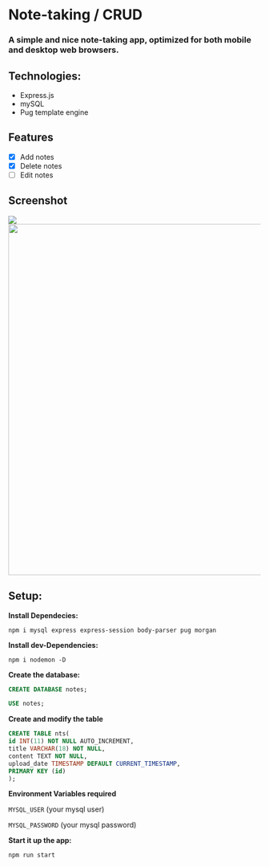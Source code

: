 Note-taking / CRUD
========

### A simple and nice note-taking app, optimized for both mobile and desktop web browsers.

## Technologies:
- Express.js
- mySQL
- Pug template engine

## Features
- [x] Add notes
- [x] Delete notes
- [ ] Edit notes

## Screenshot

<img src="https://user-images.githubusercontent.com/61896147/86874527-8b2c4c00-c0ae-11ea-948e-1110c58966f7.png"/>
<img src="https://user-images.githubusercontent.com/61896147/88469258-885a9500-cebd-11ea-8c46-9e66aa174608.png" height='700px'/>

## Setup:

**Install Dependecies:**
```
npm i mysql express express-session body-parser pug morgan
```
**Install dev-Dependencies:**

```
npm i nodemon -D
```

**Create the database:**

```sql
CREATE DATABASE notes;

USE notes;
```

**Create and modify the table**

```sql
CREATE TABLE nts(
id INT(11) NOT NULL AUTO_INCREMENT,
title VARCHAR(18) NOT NULL,
content TEXT NOT NULL,
upload_date TIMESTAMP DEFAULT CURRENT_TIMESTAMP,
PRIMARY KEY (id)
);

```

**Environment Variables required**

`MYSQL_USER` (your mysql user)

`MYSQL_PASSWORD` (your mysql password)


**Start it up the app:**
```
npm run start
```
